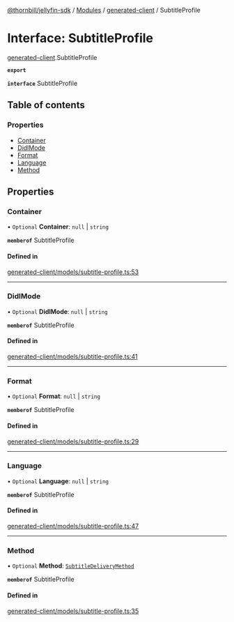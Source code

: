 [@thornbill/jellyfin-sdk](../README.md) / [Modules](../modules.md) / [generated-client](../modules/generated_client.md) / SubtitleProfile

# Interface: SubtitleProfile

[generated-client](../modules/generated_client.md).SubtitleProfile

**`export`**

**`interface`** SubtitleProfile

## Table of contents

### Properties

- [Container](generated_client.SubtitleProfile.md#container)
- [DidlMode](generated_client.SubtitleProfile.md#didlmode)
- [Format](generated_client.SubtitleProfile.md#format)
- [Language](generated_client.SubtitleProfile.md#language)
- [Method](generated_client.SubtitleProfile.md#method)

## Properties

### Container

• `Optional` **Container**: ``null`` \| `string`

**`memberof`** SubtitleProfile

#### Defined in

[generated-client/models/subtitle-profile.ts:53](https://github.com/thornbill/jellyfin-sdk-typescript/blob/21a118e/src/generated-client/models/subtitle-profile.ts#L53)

___

### DidlMode

• `Optional` **DidlMode**: ``null`` \| `string`

**`memberof`** SubtitleProfile

#### Defined in

[generated-client/models/subtitle-profile.ts:41](https://github.com/thornbill/jellyfin-sdk-typescript/blob/21a118e/src/generated-client/models/subtitle-profile.ts#L41)

___

### Format

• `Optional` **Format**: ``null`` \| `string`

**`memberof`** SubtitleProfile

#### Defined in

[generated-client/models/subtitle-profile.ts:29](https://github.com/thornbill/jellyfin-sdk-typescript/blob/21a118e/src/generated-client/models/subtitle-profile.ts#L29)

___

### Language

• `Optional` **Language**: ``null`` \| `string`

**`memberof`** SubtitleProfile

#### Defined in

[generated-client/models/subtitle-profile.ts:47](https://github.com/thornbill/jellyfin-sdk-typescript/blob/21a118e/src/generated-client/models/subtitle-profile.ts#L47)

___

### Method

• `Optional` **Method**: [`SubtitleDeliveryMethod`](../enums/generated_client.SubtitleDeliveryMethod.md)

**`memberof`** SubtitleProfile

#### Defined in

[generated-client/models/subtitle-profile.ts:35](https://github.com/thornbill/jellyfin-sdk-typescript/blob/21a118e/src/generated-client/models/subtitle-profile.ts#L35)
